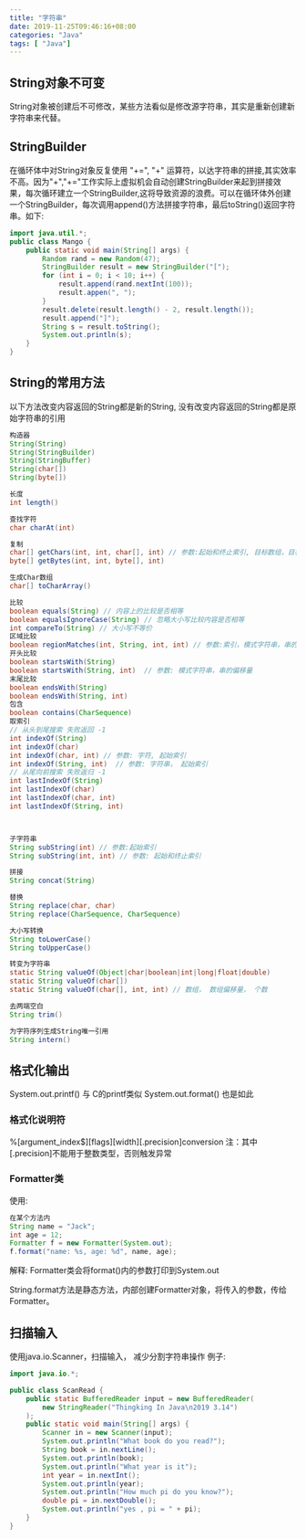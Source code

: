 ```yaml
---
title: "字符串"
date: 2019-11-25T09:46:16+08:00
categories: "Java"
tags: [ "Java"]
---
```


## String对象不可变

String对象被创建后不可修改，某些方法看似是修改源字符串，其实是重新创建新字符串来代替。

## StringBuilder

在循环体中对String对象反复使用 "+=", "+" 运算符，以达字符串的拼接,其实效率不高。因为"+","+="工作实际上虚拟机会自动创建StringBuilder来起到拼接效果，每次循环建立一个StringBuilder,这将导致资源的浪费。可以在循环体外创建一个StringBuilder，每次调用append()方法拼接字符串，最后toString()返回字符串。如下:

```Java
import java.util.*;
public class Mango {
    public static void main(String[] args) {
        Random rand = new Random(47);
        StringBuilder result = new StringBuilder("[");
        for (int i = 0; i < 10; i++) {
            result.append(rand.nextInt(100));
            result.appen(", ");
        }
        result.delete(result.length() - 2, result.length());
        result.append("]");
        String s = result.toString();
        System.out.println(s);
    }
}
```

## String的常用方法

以下方法改变内容返回的String都是新的String, 没有改变内容返回的String都是原始字符串的引用

```Java
构造器
String(String)
String(StringBuilder)
String(StringBuffer)
String(char[])
String(byte[])

长度
int length()

查找字符
char charAt(int)

复制
char[] getChars(int, int, char[], int) // 参数:起始和终止索引, 目标数组，目标数组的起始索引
byte[] getBytes(int, int, byte[], int)

生成Char数组
char[] toCharArray()

比较
boolean equals(String) // 内容上的比较是否相等
boolean equalsIgnoreCase(String) // 忽略大小写比较内容是否相等
int compareTo(String) // 大小写不等价
区域比较
boolean regionMatches(int, String, int, int) // 参数:索引，模式字符串，串的偏移量， 比较长度
开头比较
boolean startsWith(String)
boolean startsWith(String, int)  // 参数: 模式字符串，串的偏移量
末尾比较
boolean endsWith(String)
boolean endsWith(String, int)
包含
boolean contains(CharSequence)
取索引
// 从头到尾搜索 失败返回 -1
int indexOf(String)
int indexOf(char)
int indexOf(char, int) // 参数: 字符, 起始索引
int indexOf(String, int)  // 参数: 字符串， 起始索引
// 从尾向前搜索 失败返归 -1
int lastIndexOf(String)
int lastIndexOf(char)
int lastIndexOf(char, int)
int lastIndexOf(String, int)



子字符串
String subString(int) // 参数:起始索引
String subString(int, int) // 参数: 起始和终止索引

拼接
String concat(String)

替换
String replace(char, char)
String replace(CharSequence, CharSequence)

大小写转换
String toLowerCase()
String toUpperCase()

转变为字符串
static String valueOf(Object|char|boolean|int|long|float|double)
static String valueOf(char[])
static String valueOf(char[], int, int) // 数组， 数组偏移量， 个数

去两端空白
String trim()

为字符序列生成String唯一引用
String intern()

```

## 格式化输出

System.out.printf() 与 C的printf类似
System.out.format() 也是如此

### 格式化说明符

%[argument_index$][flags][width][.precision]conversion
注：其中[.precision]不能用于整数类型，否则触发异常

### Formatter类

使用:

```Java
在某个方法内
String name = "Jack";
int age = 12;
Formatter f = new Formatter(System.out);
f.format("name: %s, age: %d", name, age);
```

解释: Formatter类会将format()内的参数打印到System.out

String.format方法是静态方法，内部创建Formatter对象，将传入的参数，传给
Formatter。

## 扫描输入

使用java.io.Scanner，扫描输入， 减少分割字符串操作
例子:

```Java
import java.io.*;

public class ScanRead {
    public static BufferedReader input = new BufferedReader(
        new StringReader("Thingking In Java\n2019 3.14")
    );
    public static void main(String[] args) {
        Scanner in = new Scanner(input);
        System.out.println("What book do you read?");
        String book = in.nextLine();
        System.out.println(book);
        System.out.println("What year is it");
        int year = in.nextInt();
        System.out.println(year);
        System.out.println("How much pi do you know?");
        double pi = in.nextDouble();
        System.out.println("yes , pi = " + pi);
    }
}

```
